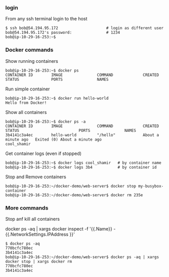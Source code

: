 ### login
From any ssh terminal login to the host
```
$ ssh bob@54.194.95.172                     # login as different user
bob@54.194.95.172's password:               # 1234
bob@ip-10-29-16-253:~$

```

### Docker commands
Show running containers
```
bob@ip-10-29-16-253:~$ docker ps
CONTAINER ID        IMAGE               COMMAND             CREATED             STATUS              PORTS               NAMES
```

Run simple container
```
bob@ip-10-29-16-253:~$ docker run hello-world
Hello from Docker!
```

Show all containers
```
bob@ip-10-29-16-253:~$ docker ps -a
CONTAINER ID        IMAGE               COMMAND             CREATED              STATUS                          PORTS               NAMES
3b4141c3a4ec        hello-world         "/hello"            About a minute ago   Exited (0) About a minute ago                       cool_shamir
```

Get container logs (even if stopped)
```
bob@ip-10-29-16-253:~$ docker logs cool_shamir   # by container name
bob@ip-10-29-16-253:~$ docker logs 3b4           # by container id
```

Stop and Remove containers
```
bob@ip-10-29-16-253:~/docker-demo/web-server$ docker stop my-busybox-container
bob@ip-10-29-16-253:~/docker-demo/web-server$ docker rm 235e
```

### More commands
Stop anf kill all containers

docker ps -aq | xargs docker inspect -f '{{.Name}} - {{.NetworkSettings.IPAddress }}'
```
$ docker ps -aq
770bcfc780ec
3b4141c3a4ec
bob@ip-10-29-16-253:~/docker-demo/web-server$ docker ps -aq | xargs docker stop | xargs docker rm
770bcfc780ec
3b4141c3a4ec

```

